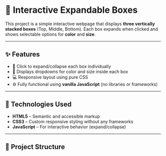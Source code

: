 # 🎨 Interactive Expandable Boxes

This project is a simple interactive webpage that displays **three vertically stacked boxes** (Top, Middle, Bottom). Each box expands when clicked and shows selectable options for **color** and **size**.

---

## ✨ Features

- 🔘 Click to expand/collapse each box individually
- 🎨 Displays dropdowns for color and size inside each box
- 💻 Responsive layout using pure CSS
- ⚙️ Fully functional using **vanilla JavaScript** (no libraries or frameworks)

---

## 🧰 Technologies Used

- **HTML5** – Semantic and accessible markup
- **CSS3** – Custom responsive styling without any frameworks
- **JavaScript** – For interactive behavior (expand/collapse)

---

## 📁 Project Structure

